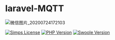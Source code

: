 # laravel-MQTT



![微信图片_20200724172103](C:\Users\Administrator\Desktop\微信图片_20200724172103.png)

[![Simps License](https://poser.pugx.org/simple-swoole/simps/license)](file:///C:/PHP/MQTT/vendor/simple-swoole/simps/LICENSE)
[![PHP Version](https://img.shields.io/badge/php-%3E=7.1-brightgreen.svg)](https://www.php.net/) 
[![Swoole Version](https://img.shields.io/badge/swoole-%3E=4.4.0-brightgreen.svg)](https://github.com/swoole/swoole-src)

